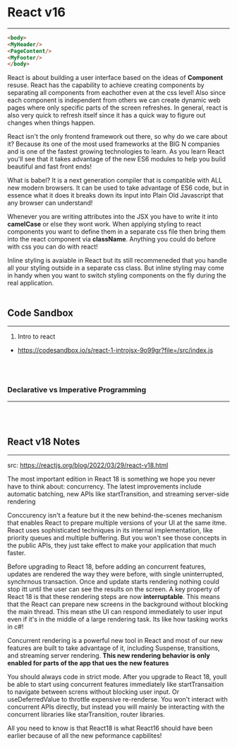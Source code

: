 # React v16
--- 
```html
<body> 
<MyHeader/>
<PageContent/>
<MyFooter/>
</body>
```

React is about building a user interface based on the ideas of **Component** resuse. React has the capability to achieve creating components by separating all components from eachother even at the css level! Also since each component is independent from others we can create dynamic web pages where only specific parts of the screen refreshes. In general, react is also very quick to refresh itself since it has a quick way to figure out changes when things happen. 

React isn't the only frontend framework out there, so why do we care about it? Because its one of the most used frameworks at the BIG N companies and is one of the fastest growing technologies to learn. As you learn React you'll see that it takes advantage of the new ES6 modules to help you build beautiful and fast front ends!

What is babel? It is a next generation compiler that is compatible with ALL new modern browsers. It can be used to take advantage of ES6 code, but in essence what it does it breaks down its input into Plain Old Javascript that any browser can understand! 

Whenever you are writing attributes into the JSX you have to write it into **camelCase** or else they wont work. When applying styling to react components you want to define them in a separate css file then bring them into the react component via **className**. Anything you could do before with css you can do with react! 

Inline styling is avaiable in React but its still recommeneded that you handle all your styling outside in a separate css class. But inline styling may come in handy when you want to switch styling components on the fly during the real application. 
<br><br>
## Code Sandbox 
---
1. Intro to react 
 - https://codesandbox.io/s/react-1-introjsx-9o99gr?file=/src/index.js

 <br><br>

### Declarative vs Imperative Programming
---


 <br><br>


 ## React v18 Notes
 ---
 src: https://reactjs.org/blog/2022/03/29/react-v18.html

 The most important edition in React 18 is something we hope you never have to think about: concurrency. The latest improvements include automatic batching, new APIs like startTransition, and streaming server-side rendering

 Conccurency isn't a feature but it the new behind-the-scenes mechanism that enables React to prepare multiple versions of your UI at the same itme. React uses sophisticated techniques in its internal implementation, like priority queues and multiple buffering. But you won't see those concepts in the public APIs, they just take effect to make your application that much faster. 

 Before upgrading to React 18, before adding an concurrent features, updates are rendered the way they were before, with single uninterrupted, synchrnous transaction. Once and update starts rendering nothing could stop itt until the user can see the results on the screen. A key property of React 18 is that these rendering steps are now **interruptable**. This means that the React can prepare new screens in the background without blocking the main thread. This mean sthe UI can respond immediately to user input even if it's in the middle of a large rendering task. Its like how tasking works in c#!

 Concurrent rendering is a powerful new tool in React and most of our new features are built to take advantage of it, including Suspense, transitions, and streaming server rendering. **This new rendering behavior is only enabled for parts of the app that ues the new features** 

 You should always code in strict mode. After you upgrade to React 18, youll be able to start using concurrent features immediately like startTransaition to navigate between screns without blocking user input. Or useDeferredValue to throttle expensive re-renderse. You won't interact with concurrent APIs directly, but instead you will mainly be interacting with the concurrent libraries like starTransition, router libraries. 

All you need to know is that React18 is what React16 should have been earlier because of all the new peformance capbilites! 
<br><br>
